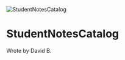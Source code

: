 ![StudentNotesCatalog](https://github.com/user-attachments/assets/9418bc9e-b235-49e1-8b4a-b178cc0b542a)
# StudentNotesCatalog
Wrote by David B.
